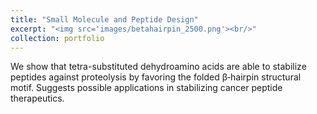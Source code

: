 ```yaml
---
title: "Small Molecule and Peptide Design"
excerpt: "<img src='images/betahairpin_2500.png'><br/>"
collection: portfolio
---
```


We show that tetra-substituted dehydroamino acids are able to stabilize peptides against proteolysis by favoring the folded β‐hairpin structural motif. Suggests possible applications in stabilizing cancer peptide therapeutics.

